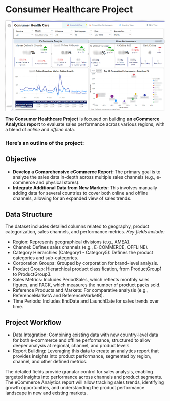 # Consumer Healthcare Project

![image](https://github.com/TetianaShchudla/CHC-data-PowerBI/blob/main/assets/CHC-Dashboard.png)

__The Consumer Healthcare Project__ is focused on building __an eCommerce Analytics report__ to evaluate sales performance across various regions, with a blend of _online_ and _offline_ data. 

### Here’s an outline of the project:

## Objective
- __Develop a Comprehensive eCommerce Report:__ The primary goal is to analyze the sales data in-depth across multiple sales channels (e.g., e-commerce and physical stores).
- __Integrate Additional Data from New Markets:__ This involves manually adding data for several countries to cover both online and offline channels, allowing for an expanded view of sales trends.

## Data Structure

The dataset includes detailed columns related to geography, product categorization, sales channels, and performance metrics. _Key fields include:_

- Region: Represents geographical divisions (e.g., AMEA).
- Channel: Defines sales channels (e.g., E-COMMERCE, OFFLINE).
- Category Hierarchies (Category1 - Category5): Defines the product categories and sub-categories.
- Corporation Groups: Grouped by corporation for brand-level analysis.
- Product Group: Hierarchical product classification, from ProductGroup1 to ProductGroup3.
- Sales Metrics: Includes PeriodSales, which reflects monthly sales figures, and PACK, which measures the number of product packs sold.
- Reference Products and Markets: For comparative analysis (e.g., ReferenceMarketA and ReferenceMarketB).
- Time Periods: Includes EndDate and LaunchDate for sales trends over time.

## Project Workflow
- Data Integration: Combining existing data with new country-level data for both e-commerce and offline performance, structured to allow deeper analysis at regional, channel, and product levels.
- Report Building: Leveraging this data to create an analytics report that provides insights into product performance, segmented by region, channel, and other defined metrics.

The detailed fields provide granular control for sales analysis, enabling targeted insights into performance across channels and product segments. The eCommerce Analytics report will allow tracking sales trends, identifying growth opportunities, and understanding the product performance landscape in new and existing markets.
